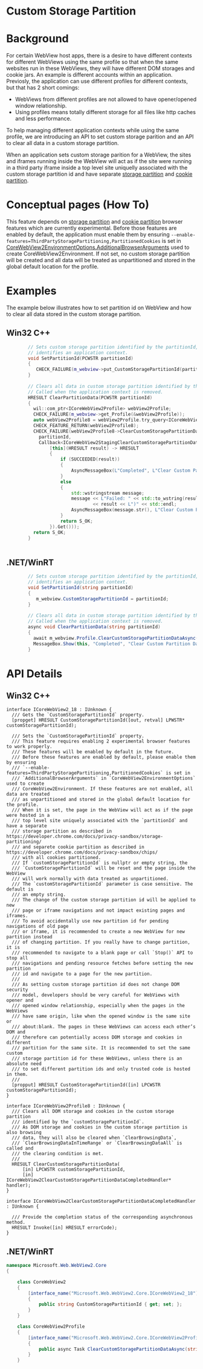 Custom Storage Partition
===

# Background
For certain WebView host apps, there is a desire to have different contexts for
different WebViews using the same profile so that when the same websites run in
these WebViews, they will have different DOM storages and cookie jars. An example
is different accounts within an application.
Previosly, the application can use different profiles for different contexts, but
that has 2 short comings:
- WebViews from different profiles are not allowed to have opener/opened window relationship.
- Using profiles means totally different storage for all files like http caches and less performance.

To help managing different application contexts while using the same profile, we are
introducing an API to set custom storage parition and an API to clear all data in
a custom storage partition.

When an application sets custom storage parition for a WebView, the sites and iframes
running inside the WebView will act as if the site were running in a third party iframe
inside a top level site uniquelly associated with the custom storage partition id and have
separate [storage partition](https://developer.chrome.com/docs/privacy-sandbox/storage-partitioning/)
and [cookie partition](https://developer.chrome.com/docs/privacy-sandbox/chips/).

# Conceptual pages (How To)
This feature depends on [storage partition](https://developer.chrome.com/docs/privacy-sandbox/storage-partitioning/)
and [cookie partition](https://developer.chrome.com/docs/privacy-sandbox/chips/) browser
features which are currently experimental. Before those features are enabled by default,
the application must enable them by ensuring `--enable-features=ThirdPartyStoragePartitioning,PartitionedCookies`
is set in [CoreWebView2EnvironmentOptions.AdditionalBrowserArguments](https://learn.microsoft.com/microsoft-edge/webview2/reference/winrt/microsoft_web_webview2_core/corewebview2environmentoptions#additionalbrowserarguments)
used to create CoreWebView2Environment. If not set, no custom storage partition will be
created and all data will be treated as unpartitioned and stored in the global default
location for the profile.

# Examples

The example below illustrates how to set partition id on WebView and how to clear all
data stored in the custom storage partition.

## Win32 C++
```cpp
        // Sets custom storage partition identified by the partitionId, which uniquely
        // identifies an application context.
        void SetPartitionId(PCWSTR partitionId)
        {
           CHECK_FAILURE(m_webview->put_CustomStoragePartitionId(partitionId));
        }
        
        // Clears all data in custom storage partition identified by the partitionId.
        // Called when the application context is removed.
        HRESULT ClearPartitionData(PCWSTR partitionId)
        {
          wil::com_ptr<ICoreWebView2Profile> webView2Profile;
          CHECK_FAILURE(m_webview->get_Profile(&webView2Profile));
          auto webView2Profile8 = webView2Profile.try_query<ICoreWebView2Profile8>();
          CHECK_FEATURE_RETURN(webView2Profile8);
          CHECK_FAILURE(webView2Profile8->ClearCustomStoragePartitionData(
            partitionId,
            Callback<ICoreWebView2StagingClearCustomStoragePartitionDataCompletedHandler>(
                [this](HRESULT result) -> HRESULT
                {
                    if (SUCCEEDED(result))
                    {
                        AsyncMessageBox(L"Completed", L"Clear Custom Partition Data");
                    }
                    else
                    {
                        std::wstringstream message;
                        message << L"Failed: " << std::to_wstring(result) << L"(0x" << std::hex
                                << result << L")" << std::endl;
                        AsyncMessageBox(message.str(), L"Clear Custom Partition Data");
                    }
                    return S_OK;
                }).Get()));
          return S_OK;
        }
        
```

## .NET/WinRT
```c#
        // Sets custom storage partition identified by the partitionId, which uniquely
        // identifies an application context.
        void SetPartitionId(string partitionId)
        {
           m_webview.CustomStoragePartitionId = partitionId;
        }
        
        // Clears all data in custom storage partition identified by the partitionId.
        // Called when the application context is removed.
        async void ClearPartitionData(string partitionId)
        {
          await m_webview.Profile.ClearCustomStoragePartitionDataAsync(partitionId);
          MessageBox.Show(this, "Completed", "Clear Custom Partition Data");
        }

```

# API Details
## Win32 C++
```
interface ICoreWebView2_18 : IUnknown {
  /// Gets the `CustomStoragePartitionId` property.
  [propget] HRESULT CustomStoragePartitionId([out, retval] LPWSTR* customStoragePartitionId);

  /// Sets the `CustomStoragePartitionId` property.
  /// This feature requires enabling 2 experimental browser features to work properly.
  /// These features will be enabled by default in the future.
  /// Before these features are enabled by default, please enable them by ensuring
  /// `--enable-features=ThirdPartyStoragePartitioning,PartitionedCookies` is set in
  /// `AdditionalBrowserArguments` in `CoreWebView2EnvironmentOptions` used to create
  /// CoreWebView2Environment. If these features are not enabled, all data are treated
  /// as unpartitioned and stored in the global default location for the profile.
  /// When it is set, the page in the WebView will act as if the page were hosted in a
  /// top level site uniquely associated with the `partitionId` and have a separate 
  /// storage partition as described in https://developer.chrome.com/docs/privacy-sandbox/storage-partitioning/
  /// and separete cookie partition as described in https://developer.chrome.com/docs/privacy-sandbox/chips/
  /// with all cookies partitioned.
  /// If `customStoragePartitionId` is nullptr or empty string, the
  /// `CustomStoragePartitionId` will be reset and the page inside the WebView
  /// will work normally with data treated as unpartitioned.
  /// The `customStoragePartitionId` parameter is case sensitive. The default is
  /// an empty string.
  /// The change of the custom storage partition id will be applied to new 
  /// page or iframe navigations and not impact existing pages and iframes.
  /// To avoid accidentally use new partition id for pending navigations of old page
  /// or iframe, it is recommended to create a new WebView for new partition instead
  /// of changing partition. If you really have to change partition, it is
  /// recommended to navigate to a blank page or call `Stop()` API to stop all
  /// navigations and pending resource fetches before setting the new partition
  /// id and navigate to a page for the new partition.
  /// 
  /// As setting custom storage partition id does not change DOM security
  /// model, developers should be very careful for WebViews with opener and
  /// opened window relationship, especially when the pages in the WebViews
  /// have same origin, like when the opened window is the same site or
  /// about:blank. The pages in these WebViews can access each other’s DOM and
  /// therefore can potentially access DOM storage and cookies in different
  /// partition for the same site. It is recommended to set the same custom
  /// storage partition id for these WebViews, unless there is an absolute need
  /// to set different partition ids and only trusted code is hosted in them.
  ///
  [propput] HRESULT CustomStoragePartitionId([in] LPCWSTR customStoragePartitionId);
}

interface ICoreWebView2Profile8 : IUnknown {
  /// Clears all DOM storage and cookies in the custom storage partition 
  /// identified by the `customStoragePartitionId`.
  /// As DOM storage and cookies in the custom storage partition is also browsing
  /// data, they will also be cleared when `ClearBrowsingData`,
  /// `ClearBrowsingDataInTimeRange` or `ClearBrowsingDataAll` is called and
  /// the clearing condition is met.
  ///
  HRESULT ClearCustomStoragePartitionData(
      [in] LPCWSTR customStoragePartitionId,
      [in] ICoreWebView2ClearCustomStoragePartitionDataCompletedHandler* handler);
}

interface ICoreWebView2ClearCustomStoragePartitionDataCompletedHandler : IUnknown {

  /// Provide the completion status of the corresponding asynchronous method.
  HRESULT Invoke([in] HRESULT errorCode);
}

```

## .NET/WinRT
```c#
namespace Microsoft.Web.WebView2.Core
{

    class CoreWebView2
    {
        [interface_name("Microsoft.Web.WebView2.Core.ICoreWebView2_18")]
        {
            public string CustomStoragePartitionId { get; set; };
        }
    }

    class CoreWebView2Profile
    {
        [interface_name("Microsoft.Web.WebView2.Core.ICoreWebView2Profile8")]
        {
            public async Task ClearCustomStoragePartitionDataAsync(string CustomStoragePartitionId);
        }
    }
```
